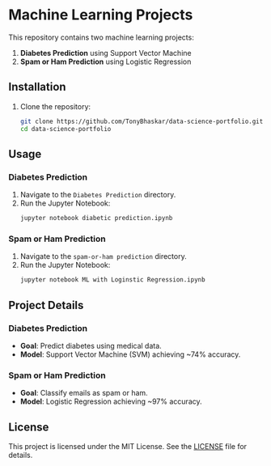 # Machine Learning Projects

This repository contains two machine learning projects:
1. **Diabetes Prediction** using Support Vector Machine
2. **Spam or Ham Prediction** using Logistic Regression

## Installation

1. Clone the repository:
    ```bash
    git clone https://github.com/TonyBhaskar/data-science-portfolio.git
    cd data-science-portfolio
    ```

## Usage

### Diabetes Prediction
1. Navigate to the `Diabetes Prediction` directory.
2. Run the Jupyter Notebook:
    ```bash
    jupyter notebook diabetic prediction.ipynb
    ```

### Spam or Ham Prediction
1. Navigate to the `spam-or-ham prediction` directory.
2. Run the Jupyter Notebook:
    ```bash
    jupyter notebook ML with Loginstic Regression.ipynb
    ```

## Project Details

### Diabetes Prediction
- **Goal**: Predict diabetes using medical data.
- **Model**: Support Vector Machine (SVM) achieving ~74% accuracy.

### Spam or Ham Prediction
- **Goal**: Classify emails as spam or ham.
- **Model**: Logistic Regression achieving ~97% accuracy.

## License
This project is licensed under the MIT License. See the [LICENSE](LICENSE) file for details.

